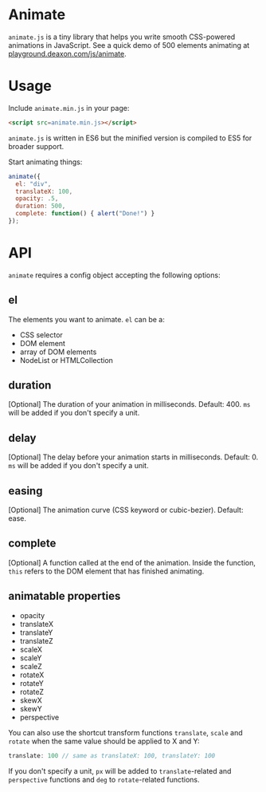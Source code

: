 # Animate

`animate.js` is a tiny library that helps you write smooth CSS-powered animations in JavaScript. See
a quick demo of 500 elements animating at
[playground.deaxon.com/js/animate](http://playground.deaxon.com/js/animate/).

# Usage

Include `animate.min.js` in your page:
```html
<script src=animate.min.js></script>
```
`animate.js` is written in ES6 but the minified version is compiled to ES5 for broader support.

Start animating things:
```javascript
animate({
  el: "div",
  translateX: 100,
  opacity: .5,
  duration: 500,
  complete: function() { alert("Done!") }
});
```

# API

`animate` requires a config object accepting the following options:

## el
The elements you want to animate. `el` can be a:

* CSS selector
* DOM element
* array of DOM elements
* NodeList or HTMLCollection

## duration
[Optional] The duration of your animation in milliseconds. Default: 400. `ms` will be added if you don't specify a
unit.

## delay
[Optional] The delay before your animation starts in milliseconds. Default: 0. `ms` will be added if you don't specify a
unit.

## easing
[Optional] The animation curve (CSS keyword or cubic-bezier). Default: ease.

## complete
[Optional] A function called at the end of the animation. Inside the function, `this` refers to the
DOM element that has finished animating.

## animatable properties
* opacity
* translateX
* translateY
* translateZ
* scaleX
* scaleY
* scaleZ
* rotateX
* rotateY
* rotateZ
* skewX
* skewY
* perspective

You can also use the shortcut transform functions `translate`, `scale` and `rotate` when the same
value should be applied to X and Y:

```javascript
translate: 100 // same as translateX: 100, translateY: 100
```

If you don't specify a unit, `px` will be added to `translate`-related and `perspective` functions and `deg`
to `rotate`-related functions.
